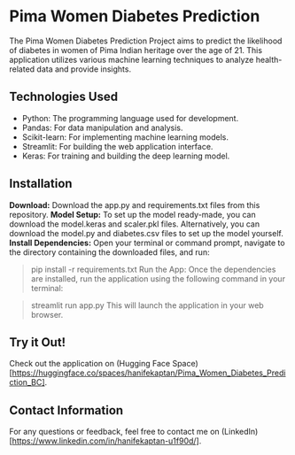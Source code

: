 # Pima Women Diabetes Prediction
The Pima Women Diabetes Prediction Project aims to predict the likelihood of diabetes in women of Pima Indian heritage over the age of 21. This application utilizes various machine learning techniques to analyze health-related data and provide insights.

## Technologies Used
- Python: The programming language used for development.
- Pandas: For data manipulation and analysis.
- Scikit-learn: For implementing machine learning models.
- Streamlit: For building the web application interface.
- Keras: For training and building the deep learning model.

## Installation
**Download:** Download the app.py and requirements.txt files from this repository.
**Model Setup:** To set up the model ready-made, you can download the model.keras and scaler.pkl files. Alternatively, you can download the model.py and diabetes.csv files to set up the model yourself.
**Install Dependencies:** Open your terminal or command prompt, navigate to the directory containing the downloaded files, and run:

> pip install -r requirements.txt
Run the App: Once the dependencies are installed, run the application using the following command in your terminal:

> streamlit run app.py
This will launch the application in your web browser.

## Try it Out!
Check out the application on (Hugging Face Space)[https://huggingface.co/spaces/hanifekaptan/Pima_Women_Diabetes_Prediction_BC].

## Contact Information
For any questions or feedback, feel free to contact me on (LinkedIn)[https://www.linkedin.com/in/hanifekaptan-u1f90d/].
